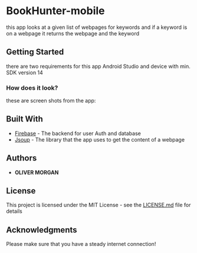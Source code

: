 # BookHunter-mobile
this app looks at a given list of webpages for keywords and if a keyword is on a webpage it returns the webpage and the keyword

## Getting Started
there are two requirements for this app Android Studio and device with min. SDK version 14


### How does it look?

these are screen shots from the app:



## Built With

* [Firebase](https://firebase.google.com/) - The backend for user Auth and database
* [Jsoup](https://jsoup.org//) - The library that the app uses to get the content of a webpage



## Authors

* **OLIVER MORGAN**

## License

This project is licensed under the MIT License - see the [LICENSE.md](LICENSE.md) file for details

## Acknowledgments

Please make sure that you have a steady internet connection!


